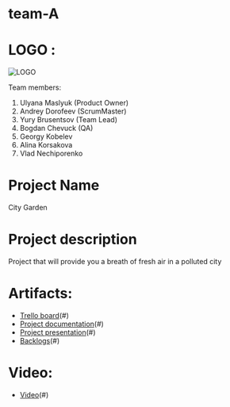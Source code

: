 # team-A

# LOGO :
![LOGO](http://s018.radikal.ru/i503/1702/f1/e8ca9dadf309.jpg)

Team members:

1. Ulyana Maslyuk (Product Owner)
2. Andrey Dorofeev (ScrumMaster)
3. Yury Brusentsov (Team Lead)
4. Bogdan Chevuck (QA)
5. Georgy Kobelev
6. Alina Korsakova
7. Vlad Nechiporenko

# Project Name
City Garden

# Project description
Project that will provide you a breath of fresh air in a polluted city

# Artifacts:
* [Trello board](https://trello.com/user06638996)(#)
* [Project documentation](https://docs.google.com/document/d/1AiNW2L0_TqhPm06FHFxuyeJ9M3SPeNirQgbHoE2MVoU/edit)(#)
* [Project presentation](https://docs.google.com/presentation/d/1iKqtZQuLOi1TUbG7vx2ERJ48ZxkIiDLbnSlwnnKmHVM)(#)
* [Backlogs](https://docs.google.com/spreadsheets/d/1uaNoNaM1TXiuIcnwxmxKHpfwbUOXWo5q_5VmJqMsds8/edit#gid=372950220)(#)

# Video:
* [Video](https://youtu.be/GjNMEtPZ5_A)(#)
